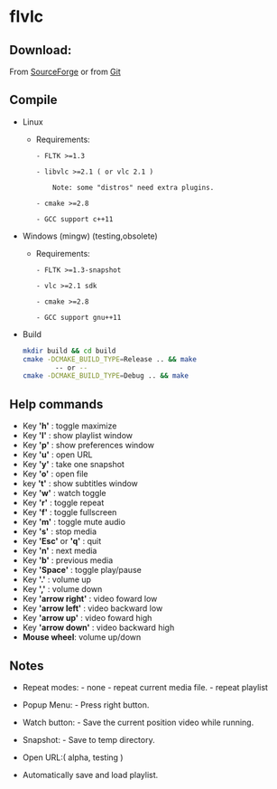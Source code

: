 flvlc
=====


Download:
---------
From [SourceForge](http://sourceforge.net/projects/flvlc)
or from [Git](https://github.com/spycapitan/flvlc)


Compile
-------
- Linux

	- Requirements:

		  - FLTK >=1.3

		  - libvlc >=2.1 ( or vlc 2.1 )

			  Note: some "distros" need extra plugins.

		  - cmake >=2.8

		  - GCC support c++11


- Windows (mingw) (testing,obsolete)
	
	- Requirements:

		  - FLTK >=1.3-snapshot

		  - vlc >=2.1 sdk

		  - cmake >=2.8

		  - GCC support gnu++11

- Build

	```bash
	mkdir build && cd build
	cmake -DCMAKE_BUILD_TYPE=Release .. && make
			-- or --
	cmake -DCMAKE_BUILD_TYPE=Debug .. && make
	```

Help commands
-------------------
 - Key __'h'__ : toggle maximize
 - Key __'l'__ : show playlist window
 - Key __'p'__ : show preferences window
 - Key __'u'__ : open URL
 - Key __'y'__ : take one snapshot
 - Key __'o'__ : open file
 - key __'t'__ : show subtitles window
 - Key __'w'__ : watch toggle
 - Key __'r'__ : toggle repeat
 - Key __'f'__ : toggle fullscreen
 - Key __'m'__ : toggle mute audio
 - Key __'s'__ : stop media
 - Key __'Esc'__ or __'q'__ : quit
 - Key __'n'__ : next media
 - Key __'b'__ : previous media
 - Key __'Space'__ : toggle play/pause
 - Key __'.'__ : volume up
 - Key __','__ : volume down
 - Key __'arrow right'__ : video foward low
 - Key __'arrow left'__ :  video backward low
 - Key __'arrow up'__ : video foward high
 - Key __'arrow down'__ : video backward high 
 - __Mouse wheel__: volume up/down


Notes
-----

- Repeat modes:
	  - none
	  - repeat current media file.
	  - repeat playlist

- Popup Menu:
	  - Press right button.

- Watch button: 
	  - Save the current position video while running.

- Snapshot:
	  - Save to temp directory.

- Open URL:( alpha, testing )


- Automatically save and load playlist.


